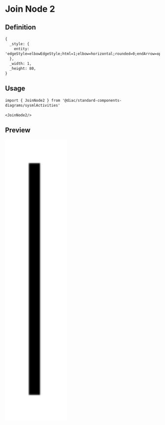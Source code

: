 # Join Node 2

## Definition

```
{
  _style: { 
    entity: 'edgeStyle=elbowEdgeStyle;html=1;elbow=horizontal;rounded=0;endArrow=open;strokeWidth=3;endSize=12;',
  },
  _width: 1,
  _height: 80,
}
```

## Usage

```
import { JoinNode2 } from '@diac/standard-components-diagrams/sysmlActivities'

<JoinNode2/>
```

## Preview

<img src="./join-node-2.png" width="200"/>
